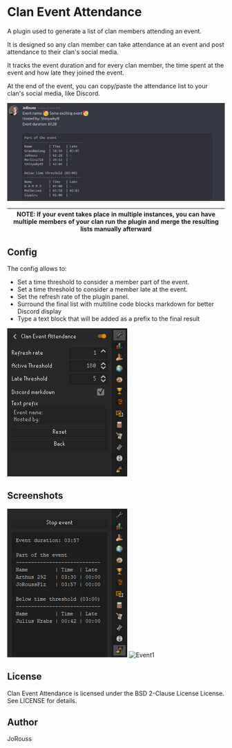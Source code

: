 Clan Event Attendance
=====================

A plugin used to generate a list of clan members attending an event.

It is designed so any clan member can take attendance at an event and post attendance to their clan's social media.

It tracks the event duration and for every clan member, the time spent at the event and how late they joined the event.

At the end of the event, you can copy/paste the attendance list to your clan's social media, like Discord.

![Discord report](/assets/ClanEventAttendance6.png "Discord report")

| NOTE: If your event takes place in multiple instances, you can have multiple members of your clan run the plugin and merge the resulting lists manually afterward |
| --- |

Config
------

The config allows to:
- Set a time threshold to consider a member part of the event.
- Set a time threshold to consider a member late at the event.
- Set the refresh rate of the plugin panel.
- Surround the final list with multiline code blocks markdown for better Discord display
- Type a text block that will be added as a prefix to the final result

![Config Page](/assets/ClanEventAttendance5.png "Config Page")

Screenshots
-----------

![Fake event](/assets/ClanEventAttendance4.png "Fake event")
![Event1](/assets/ClanEventExample1.png "Event1")

License
-------
Clan Event Attendance is licensed under the BSD 2-Clause License License. See LICENSE for details.

Author
------
JoRouss